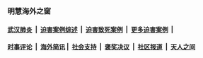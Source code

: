 
### 明慧海外之窗

####  [武汉肺炎](indexes/365.md?t=06040601) &nbsp;|&nbsp;  [迫害案例综述](indexes/328.md?t=06040601) &nbsp;|&nbsp; [迫害致死案例](indexes/277.md?t=06040601)  &nbsp;|&nbsp; [更多迫害案例](indexes/81.md?t=06040601)  &nbsp;|&nbsp; 
####  [时事评论](indexes/19.md?t=06040601) &nbsp;|&nbsp; [海外简讯](indexes/245.md?t=06040601)&nbsp;|&nbsp;  [社会支持](indexes/140.md?t=06040601) &nbsp;|&nbsp; [褒奖决议](indexes/282.md?t=06040601) &nbsp;|&nbsp; [社区报道](indexes/91.md?t=06040601)  &nbsp;|&nbsp; [天人之间](indexes/78.md?t=06040601) 

